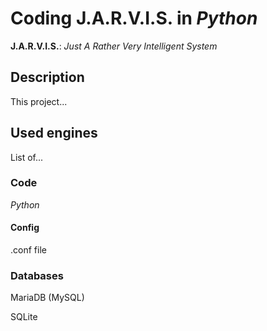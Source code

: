 # Coding J.A.R.V.I.S. in *Python*
**J.A.R.V.I.S.**: *Just A Rather Very Intelligent System*

## Description
This project...

## Used engines
List of...

### Code
*Python*

#### Config
.conf file

### Databases
MariaDB (MySQL)

SQLite

